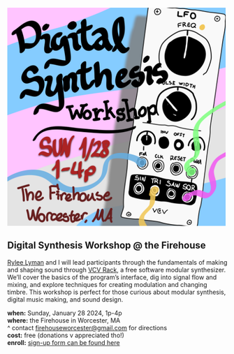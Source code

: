 <a href="/images/digitalsynthesis-firehouse.png"><img src="/images/digitalsynthesis-firehouse.png" alt="flyer for Digital Synthesis Workshop" width="500"/></a>

## Digital Synthesis Workshop @ the Firehouse

[Rylee Lyman](https://ryleealanza.org/) and I will lead participants through the fundamentals of making and shaping sound through [VCV Rack](https://vcvrack.com/), a free software modular synthesizer. We’ll cover the basics of the program’s interface, dig into signal flow and mixing, and explore techniques for creating modulation and changing timbre. This workshop is perfect for those curious about modular synthesis, digital music making, and sound design.

**when:** Sunday, January 28 2024, 1p-4p  
**where:** the Firehouse in Worcester, MA  
    ^ contact [firehouseworcester@gmail.com](mailto:firehouseworcester@gmail.com) for directions  
**cost:** free (donations v appreciated tho!)  
**enroll:** [sign-up form can be found here](https://forms.gle/SJgC2yXuDKq9WNVX6)